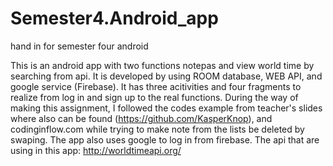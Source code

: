 # Semester4.Android_app
hand in for semester four android

This is an android app with two functions notepas and view world time by searching from api.
It is developed by using ROOM database, WEB API, and google service (Firebase).
It has three acitivities and four fragments to realize from log in and sign up to the real functions.
During the way of making this assignment, I followed the codes example from teacher's slides where also can be found 
(https://github.com/KasperKnop), and codinginflow.com while trying to make note from the lists be deleted by swaping.
The app also uses google to log in from firebase.
The api that are using in this app: http://worldtimeapi.org/
